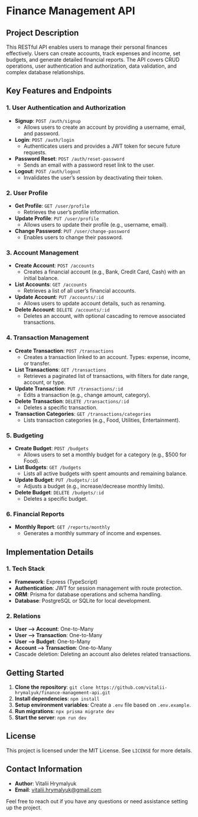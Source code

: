 # Finance Management API

## Project Description

This RESTful API enables users to manage their personal finances effectively. Users can create accounts, track expenses and income, set budgets, and generate detailed financial reports. The API covers CRUD operations, user authentication and authorization, data validation, and complex database relationships.

## Key Features and Endpoints

### 1. User Authentication and Authorization

- **Signup**: `POST /auth/signup`
  - Allows users to create an account by providing a username, email, and password.
- **Login**: `POST /auth/login`
  - Authenticates users and provides a JWT token for secure future requests.
- **Password Reset**: `POST /auth/reset-password`
  - Sends an email with a password reset link to the user.
- **Logout**: `POST /auth/logout`
  - Invalidates the user’s session by deactivating their token.

### 2. User Profile

- **Get Profile**: `GET /user/profile`
  - Retrieves the user’s profile information.
- **Update Profile**: `PUT /user/profile`
  - Allows users to update their profile (e.g., username, email).
- **Change Password**: `PUT /user/change-password`
  - Enables users to change their password.

### 3. Account Management

- **Create Account**: `POST /accounts`
  - Creates a financial account (e.g., Bank, Credit Card, Cash) with an initial balance.
- **List Accounts**: `GET /accounts`
  - Retrieves a list of all user’s financial accounts.
- **Update Account**: `PUT /accounts/:id`
  - Allows users to update account details, such as renaming.
- **Delete Account**: `DELETE /accounts/:id`
  - Deletes an account, with optional cascading to remove associated transactions.

### 4. Transaction Management

- **Create Transaction**: `POST /transactions`
  - Creates a transaction linked to an account. Types: expense, income, or transfer.
- **List Transactions**: `GET /transactions`
  - Retrieves a paginated list of transactions, with filters for date range, account, or type.
- **Update Transaction**: `PUT /transactions/:id`
  - Edits a transaction (e.g., change amount, category).
- **Delete Transaction**: `DELETE /transactions/:id`
  - Deletes a specific transaction.
- **Transaction Categories**: `GET /transactions/categories`
  - Lists transaction categories (e.g., Food, Utilities, Entertainment).

### 5. Budgeting

- **Create Budget**: `POST /budgets`
  - Allows users to set a monthly budget for a category (e.g., $500 for Food).
- **List Budgets**: `GET /budgets`
  - Lists all active budgets with spent amounts and remaining balance.
- **Update Budget**: `PUT /budgets/:id`
  - Adjusts a budget (e.g., increase/decrease monthly limits).
- **Delete Budget**: `DELETE /budgets/:id`
  - Deletes a specific budget.

### 6. Financial Reports

- **Monthly Report**: `GET /reports/monthly`
  - Generates a monthly summary of income and expenses.

## Implementation Details

### 1. Tech Stack

- **Framework**: Express (TypeScript)
- **Authentication**: JWT for session management with route protection.
- **ORM**: Prisma for database operations and schema handling.
- **Database**: PostgreSQL or SQLite for local development.

### 2. Relations

- **User ⟶ Account**: One-to-Many
- **User ⟶ Transaction**: One-to-Many
- **User ⟶ Budget**: One-to-Many
- **Account ⟶ Transaction**: One-to-Many
- Cascade deletion: Deleting an account also deletes related transactions.

## Getting Started

1. **Clone the repository**: `git clone https://github.com/vitalii-hrymalyuk/finance-management-api.git`
2. **Install dependencies**: `npm install`
3. **Setup environment variables**: Create a `.env` file based on `.env.example`.
4. **Run migrations**: `npx prisma migrate dev`
5. **Start the server**: `npm run dev`

## License

This project is licensed under the MIT License. See `LICENSE` for more details.

## Contact Information

- **Author**: Vitalii Hrymalyuk
- **Email**: [vitalii.hrymalyuk@gmail.com](mailto:vitalii.hrymalyuk@gmail.com)

Feel free to reach out if you have any questions or need assistance setting up the project.
